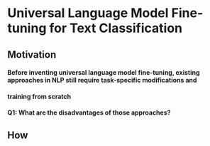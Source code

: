 # Universal Language Model Fine-tuning for Text Classification

## Motivation 
#### Before inventing universal language model fine-tuning, existing approaches in NLP still require task-specific modifications and 
#### training from scratch

#### Q1: What are the disadvantages of those approaches?

## How 
